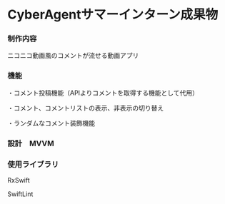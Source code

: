 
# CyberAgentサマーインターン成果物

### 制作内容

ニコニコ動画風のコメントが流せる動画アプリ

### 機能

・コメント投稿機能（APIよりコメントを取得する機能として代用）

・コメント、コメントリストの表示、非表示の切り替え

・ランダムなコメント装飾機能

### 設計　MVVM

### 使用ライブラリ
RxSwift 

SwiftLint


